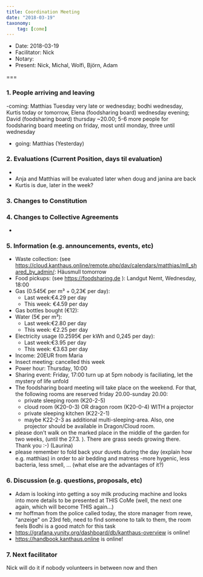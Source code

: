 ```yaml
---
title: Coordination Meeting
date: "2018-03-19"
taxonomy:
    tag: [come]
---
```


- Date: 2018-03-19
- Facilitator: Nick
- Notary:
- Present: Nick, Michal, Wolfi, Björn, Adam

===

### 1. People arriving and leaving
-coming:  Matthias Tuesday very late or wednesday; bodhi wednesday, Kurtis today or tomorrow, Elena (foodsharing board) wednesday evening; David (foodsharing board) thursday ~20.00; 5-6 more people for foodsharing board meeting on friday, most until monday, three until wednesday
-  going: Matthias (Yesterday)

### 2. Evaluations (Current Position, days til evaluation)
-
- Anja and Matthias  will be evaluated later when doug and janina are back
- Kurtis is due, later in the week?

### 3. Changes to Constitution

### 4. Changes to Collective Agreements
-

### 5. Information (e.g. announcements, events, etc)
- Waste collection: (see https://cloud.kanthaus.online/remote.php/dav/calendars/matthias/mll_shared_by_admin/:  Häusmull tomorrow
- Food pickups: (see https://foodsharing.de ): Landgut Nemt, Wednesday, 18:00
- Gas (0.545€ per m³ + 0,23€ per day):
  - Last week:€4.29 per day
  - This week: €4.59 per day
- Gas bottles bought (€12):
- Water (5€ per m³):
  - Last week:€2.80 per day
  - This week: €2.25 per day
- Electricity usage (0.2595€ per kWh and 0,245 per day):
  - Last week:€3.95 per day
  - This week: €3.63 per day
- Income: 20EUR from Maria
- Insect meeting: cancelled this week
- Power hour: Thursday, 10:00
- Sharing event: Friday, 17:00 turn up at 5pm nobody is faciliating, let the mystery of life unfold
- The foodsharing board meeting will take place on the weekend. For that, the following rooms are reserved friday 20.00-sunday 20.00:
  - private sleeping room (K20-2-5)
  - cloud room (K20-0-3) OR dragon room (K20-0-4) WITH a projector
  - private sleeping kitchen (K22-2-1)
  - maybe K22-2-3 as additional multi-sleeping-area. Also, one projector should be available in Dragon/Cloud room.
- please don't walk on the marked place in the middle of the garden for two weeks, (until the 27.3. ). There are grass seeds growing there. Thank you :-) (Laurina)
- please remember to fold back your duvets during the day (explain how e.g. matthias) in order to air bedding and matress -more hygenic, less bacteria, less smell, ... (what else are the advantages of it?)


### 6. Discussion (e.g. questions, proposals, etc)
- Adam is looking into getting a soy milk producing machine and looks into more details to be presented at THIS CoMe (well, the next one again, which will become THIS again...)
- mr hoffman from the police called today, the store manager from rewe, "anzeige" on 23rd feb, need to find someone to talk to them, the room feels Bodhi is a good match for this task
- https://grafana.yunity.org/dashboard/db/kanthaus-overview is online!
- https://handbook.kanthaus.online is online!

### 7. Next facilitator
Nick will do it if nobody volunteers in between now and then



